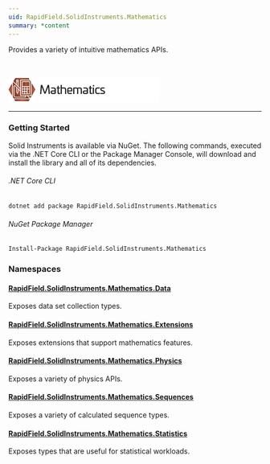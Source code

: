 ```yaml
---
uid: RapidField.SolidInstruments.Mathematics
summary: *content
---
```


<!--
Copyright (c) RapidField LLC. Licensed under the MIT License. See LICENSE.txt in the project root for license information.
-->

Provides a variety of intuitive mathematics APIs.

<br />

![Mathematics label](../images/Label.Mathematics.300w.png)
- - -

### Getting Started

Solid Instruments is available via NuGet. The following commands, executed via the .NET Core CLI or the Package Manager Console, will download and install the library and all of its dependencies.

###### .NET Core CLI

```shell
dotnet add package RapidField.SolidInstruments.Mathematics
```

###### NuGet Package Manager

```shell
Install-Package RapidField.SolidInstruments.Mathematics
```

### Namespaces

#### [RapidField.SolidInstruments.Mathematics.Data](RapidField.SolidInstruments.Mathematics.Data.html)

<section>
Exposes data set collection types.
</section>

#### [RapidField.SolidInstruments.Mathematics.Extensions](RapidField.SolidInstruments.Mathematics.Extensions.html)

<section>
Exposes extensions that support mathematics features.
</section>

#### [RapidField.SolidInstruments.Mathematics.Physics](RapidField.SolidInstruments.Mathematics.Physics.html)

<section>
Exposes a variety of physics APIs.
</section>

#### [RapidField.SolidInstruments.Mathematics.Sequences](RapidField.SolidInstruments.Mathematics.Sequences.html)

<section>
Exposes a variety of calculated sequence types.
</section>

#### [RapidField.SolidInstruments.Mathematics.Statistics](RapidField.SolidInstruments.Mathematics.Statistics.html)

<section>
Exposes types that are useful for statistical workloads.
</section>